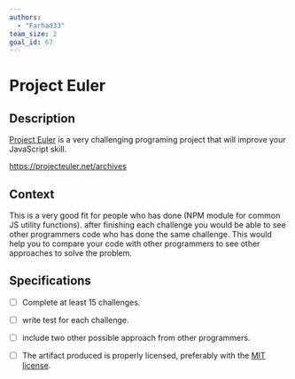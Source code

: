 ```yaml
---
authors:
  - "Farhad33"
team_size: 2
goal_id: 67
---
```


# Project Euler

## Description

[Project Euler](https://projecteuler.net/) is a very challenging programing project that will improve your JavaScript skill.

https://projecteuler.net/archives
## Context

This is a very good fit for people who has done (NPM module for common JS utility functions).
after finishing each challenge you would be able to see other programmers code who has done the same challenge. This would help you to compare your code with other programmers to see other approaches to solve the problem. 
## Specifications
- [ ] Complete at least 15 challenges.
- [ ] write test for each challenge.
- [ ] include two other possible approach from other programmers.
- [ ] The artifact produced is properly licensed, preferably with the [MIT license](https://opensource.org/licenses/MIT).





